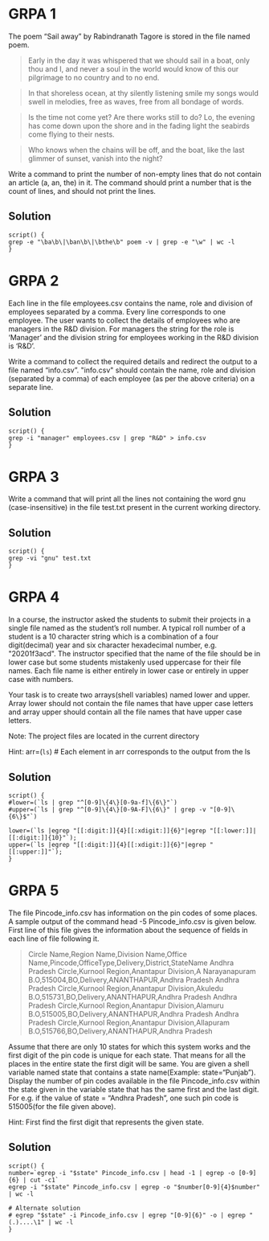 # GRPA 1
The poem “Sail away” by Rabindranath Tagore is stored in the file named poem.
> Early in the day it was whispered that we should sail in a boat,
only thou and I, and never a soul in the world would know of this our
pilgrimage to no country and to no end.

> In that shoreless ocean,
at thy silently listening smile my songs would swell in melodies,
free as waves, free from all bondage of words.

> Is the time not come yet?
Are there works still to do?
Lo, the evening has come down upon the shore
and in the fading light the seabirds come flying to their nests.

> Who knows when the chains will be off,
and the boat, like the last glimmer of sunset,
vanish into the night?

Write a command to print the number of non-empty lines that do not contain an article (a, an, the) in it. The command should print a number that is the count of lines, and should not print the lines.
## Solution
```shell
script() {
grep -e "\ba\b\|\ban\b\|\bthe\b" poem -v | grep -e "\w" | wc -l
}
```
# GRPA 2
Each line in the file employees.csv contains the name, role and division of employees separated by a comma. Every line corresponds to one employee. The user wants to collect the details of employees who are managers in the R&D division. For managers the string for the role is ‘Manager’ and the division string for employees working in the R&D division is ‘R&D’.</br>

Write a command to collect the required details and redirect the output to a file named “info.csv”. "info.csv" should contain the name, role and division (separated by a comma) of each employee (as per the above criteria) on a separate line.
## Solution
```shell
script() {
grep -i "manager" employees.csv | grep "R&D" > info.csv
}
```
# GRPA 3
Write a command that will print all the lines not containing the word gnu (case-insensitive) in the file test.txt present in the current working directory.
## Solution
```shell
script() { 
grep -vi "gnu" test.txt
}
```
# GRPA 4
In a course, the instructor asked the students to submit their projects in a single file named as the student’s roll number. A typical roll number of a student is a 10 character string which is a combination of a four digit(decimal) year and six character hexadecimal number, e.g. "20201f3acd". The instructor specified that the name of the file should be in lower case but some students mistakenly used uppercase for their file names. Each file name is either entirely in lower case or entirely in upper case with numbers.</br>

Your task is to create two arrays(shell variables) named lower and upper. Array lower should not contain the file names that have upper case letters and array upper should contain all the file names that have upper case letters.</br>

Note: The project files are located in the current directory</br>

Hint:
arr=(`ls`) # Each element in arr corresponds to the output from the ls
## Solution
```shell
script() {
#lower=(`ls | grep "^[0-9]\{4\}[0-9a-f]\{6\}"`)
#upper=(`ls | grep "^[0-9]\{4\}[0-9A-F]\{6\}" | grep -v "[0-9]\{6\}$"`)

lower=(`ls |egrep "[[:digit:]]{4}[[:xdigit:]]{6}"|egrep "[[:lower:]]|[[:digit:]]{10}"`);
upper=(`ls |egrep "[[:digit:]]{4}[[:xdigit:]]{6}"|egrep "[[:upper:]]"`);
}
```
# GRPA 5
The file Pincode_info.csv has information on the pin codes of some places. A sample output of the command head -5 Pincode_info.csv is given below. First line of this file gives the information about the sequence of fields in each line of file following it.

> Circle Name,Region Name,Division Name,Office Name,Pincode,OfficeType,Delivery,District,StateName
Andhra Pradesh Circle,Kurnool Region,Anantapur Division,A Narayanapuram B.O,515004,BO,Delivery,ANANTHAPUR,Andhra Pradesh
Andhra Pradesh Circle,Kurnool Region,Anantapur Division,Akuledu B.O,515731,BO,Delivery,ANANTHAPUR,Andhra Pradesh
Andhra Pradesh Circle,Kurnool Region,Anantapur Division,Alamuru B.O,515005,BO,Delivery,ANANTHAPUR,Andhra Pradesh
Andhra Pradesh Circle,Kurnool Region,Anantapur Division,Allapuram B.O,515766,BO,Delivery,ANANTHAPUR,Andhra Pradesh

Assume that there are only 10 states for which this system works and the first digit of the pin code is unique for each state. That means for all the places in the entire state the first digit will be same. You are given a shell variable named state that contains a state name(Example: state=“Punjab”). Display the number of pin codes available in the file Pincode_info.csv within the state given in the variable state that has the same first and the last digit. For e.g. if the value of state = “Andhra Pradesh”, one such pin code is 515005(for the file given above).</br>

Hint: First find the first digit that represents the given state.
## Solution
```shell
script() { 
number=`egrep -i "$state" Pincode_info.csv | head -1 | egrep -o [0-9]{6} | cut -c1`
egrep -i "$state" Pincode_info.csv | egrep -o "$number[0-9]{4}$number" | wc -l

# Alternate solution
# egrep "$state" -i Pincode_info.csv | egrep "[0-9]{6}" -o | egrep "(.)....\1" | wc -l
}
```
